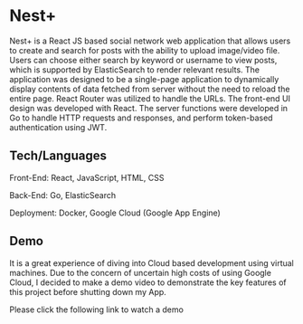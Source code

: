 # Nest+ 

Nest+ is a React JS based social network web application that allows users to create and search for posts with the ability to upload image/video file. Users can choose either search by keyword or username to view posts, which is supported by ElasticSearch to render relevant results. The application was designed to be a single-page application to dynamically display contents of data fetched from server without the need to reload the entire page. React Router was utilized to handle the URLs. The front-end UI design was developed with React. The server functions were developed in Go to handle HTTP requests and responses, and perform token-based authentication using JWT.

## Tech/Languages

Front-End: React, JavaScript, HTML, CSS

Back-End:  Go, ElasticSearch

Deployment: Docker, Google Cloud (Google App Engine)


 Demo
---
It is a great experience of diving into Cloud based development using virtual machines. Due to the concern of uncertain high costs of using Google Cloud, I decided to make a demo video to demonstrate the key features of this project before shutting down my App.

Please click the following link to watch a demo

